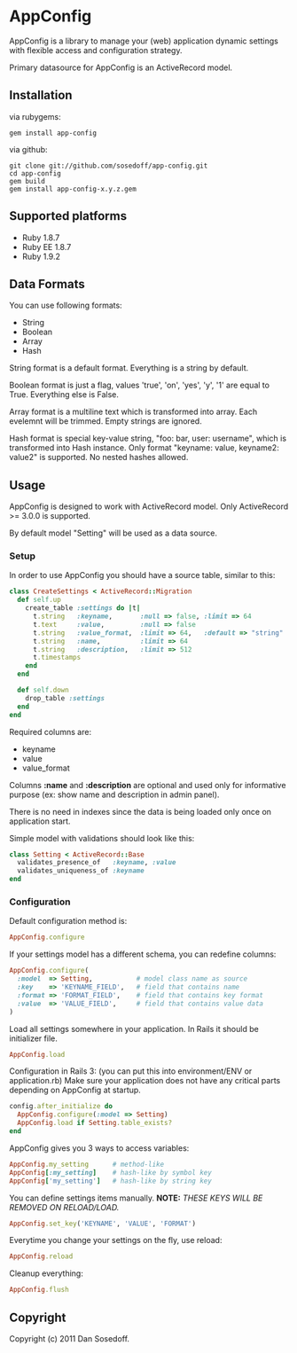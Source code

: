 # AppConfig

AppConfig is a library to manage your (web) application dynamic settings with flexible access and configuration strategy.

Primary datasource for AppConfig is an ActiveRecord model.

## Installation

via rubygems:

    gem install app-config
  
via github:

    git clone git://github.com/sosedoff/app-config.git
    cd app-config
    gem build
    gem install app-config-x.y.z.gem
  
## Supported platforms

- Ruby 1.8.7
- Ruby EE 1.8.7
- Ruby 1.9.2
  
## Data Formats

You can use following formats:
- String
- Boolean
- Array
- Hash

String format is a default format. Everything is a string by default.

Boolean format is just a flag, values 'true', 'on', 'yes', 'y', '1' are equal to True. Everything else is False.

Array format is a multiline text which is transformed into array. Each evelemnt will be trimmed. Empty strings are ignored.

Hash format is special key-value string, "foo: bar, user: username", which is transformed into Hash instance.
Only format "keyname: value, keyname2: value2" is supported. No nested hashes allowed.

## Usage

AppConfig is designed to work with ActiveRecord model. Only ActiveRecord >= 3.0.0 is supported.

By default model "Setting" will be used as a data source.

### Setup

In order to use AppConfig you should have a source table, similar to this:

```ruby
class CreateSettings < ActiveRecord::Migration
  def self.up
    create_table :settings do |t|
      t.string   :keyname,       :null => false, :limit => 64
      t.text     :value,         :null => false
      t.string   :value_format,  :limit => 64,   :default => "string"
      t.string   :name,          :limit => 64
      t.string   :description,   :limit => 512
      t.timestamps
    end
  end

  def self.down
    drop_table :settings
  end
end
```

Required columns are:

- keyname
- value
- value_format

Columns **:name** and **:description** are optional and used only for informative purpose (ex: show name and description in admin panel).

There is no need in indexes since the data is being loaded only once on application start.

Simple model with validations should look like this:

```ruby
class Setting < ActiveRecord::Base
  validates_presence_of   :keyname, :value
  validates_uniqueness_of :keyname
end
```

### Configuration

Default configuration method is:

```ruby
AppConfig.configure
```
  
If your settings model has a different schema, you can redefine columns:

```ruby
AppConfig.configure(
  :model  => Setting,           # model class name as source
  :key    => 'KEYNAME_FIELD',   # field that contains name
  :format => 'FORMAT_FIELD',    # field that contains key format
  :value  => 'VALUE_FIELD',     # field that contains value data
)
```
  
Load all settings somewhere in your application. In Rails it should be initializer file.

```ruby
AppConfig.load
```
  
Configuration in Rails 3: (you can put this into environment/ENV or application.rb)
Make sure your application does not have any critical parts depending on AppConfig at startup.

```ruby
config.after_initialize do
  AppConfig.configure(:model => Setting)
  AppConfig.load if Setting.table_exists?
end
```

AppConfig gives you 3 ways to access variables:

```ruby
AppConfig.my_setting      # method-like
AppConfig[:my_setting]    # hash-like by symbol key
AppConfig['my_setting']   # hash-like by string key
```
  
You can define settings items manually.
**NOTE:** *THESE KEYS WILL BE REMOVED ON RELOAD/LOAD.*

```ruby
AppConfig.set_key('KEYNAME', 'VALUE', 'FORMAT')
```
  
Everytime you change your settings on the fly, use reload:

```ruby
AppConfig.reload
```
  
Cleanup everything:

```ruby
AppConfig.flush
```

## Copyright

Copyright (c) 2011 Dan Sosedoff.